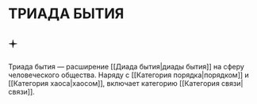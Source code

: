 # ТРИАДА БЫТИЯ

## 🟄

Триада бытия — расширение [[Диада бытия|диады бытия]] на сферу человеческого общества. Наряду с [[Категория порядка|порядком]] и [[Категория хаоса|хаосом]], включает категорию [[Категория связи|связи]].